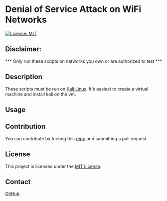# Denial of Service Attack on WiFi Networks

[![License: MIT](https://img.shields.io/badge/License-MIT-blue.svg)](https://opensource.org/licenses/MIT)

## Disclaimer:
*** Only run these scripts on networks you own or are authorized to test ***

## Description

These scripts must be run on [Kali Linux](https://www.kali.org/). It's easiest to create a virtual machine and install kali on the vm.



## Usage





## Contribution
You can contribute by forking this [repo](https://github.com/jroller33/WiFi_DoS_Attack) and submitting a pull request.

## License
This project is licensed under the [MIT License](./LICENSE).

## Contact
[GitHub](https://github.com/jroller33)

